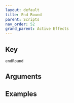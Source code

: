 ```yaml
---
layout: default
title: End Round
parent: Scripts
nav_order: 52
grand_parent: Active Effects
---
```

## Key

`endRound`

## Arguments 

## Examples

